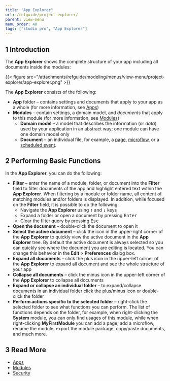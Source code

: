 ```yaml
---
title: "App Explorer"
url: /refguide/project-explorer/
parent: view-menu
menu_order: 40
tags: ["studio pro", "App Explorer"]
---
```


## 1 Introduction

The **App Explorer** shows the complete structure of your app including all documents inside the modules:

{{< figure src="/attachments/refguide/modeling/menus/view-menu/project-explorer/app-explorer.png" >}}

The **App Explorer** consists of the following:

* **App** folder – contains settings and documents that apply to your app as a whole (for more information, see [Apps](/refguide/project/))
* **Modules**  – contain settings, a domain model, and *documents* that apply to this module (for more information, see [Modules](/refguide/modules/)) 
  * **Domain model** – a model that describes the information (or *data*) used by your application in an abstract way; one module can have one domain model only 
  * **Document** – an individual file, for example, a [page](/refguide/pages/), [microflow](/refguide/microflows/), or a [scheduled event](/refguide/scheduled-events/). 

## 2 Performing Basic Functions

In the **App Explorer**, you can do the following:

* **Filter** – enter the name of a module, folder, or document into the **Filter** field to filter documents of the app and highlight entered text within the **App Explorer**. When filtering by a module or folder name, all content of matching modules and/or folders is displayed. In addition, while focused on the **Filter** field, it is possible to do the following:
  * Navigate the **App Explorer** using <kbd>↑</kbd> and <kbd>↓</kbd> keys 
  * Expand a folder or open a document by pressing <kbd>Enter</kbd> 
  * Clear the filter query by pressing <kbd>Esc</kbd>
* **Open the document** – double-click the document to open it
* **Select the active document** – click the icon in the upper-right corner of the **App Explorer** to quickly view the active document in the **App Explorer** tree. By default the active document is always selected so you can quickly see where the document you are editing is located. You can change this behavior in the **Edit** > **Preferences** dialog box.
* **Expand all documents** – click the plus icon in the upper-left corner of the **App Explorer** to expand all document and see the whole structure of your app
* **Collapse all documents** – click the minus icon in the upper-left corner of the **App Explorer** to collapse all documents
* **Expand or collapse an individual folder** – to expand/collapse documents in an individual folder click the plus/minus icon or double-click the folder 
* **Perform actions specific to the selected folder** – right-click the selected folder to see what functions you can perform. The list of functions depends on the folder, for example, when right-clicking the **System** module, you can only find usages of this module, while when right-clicking **MyFirstModule** you can add a page, add a microflow, rename the module, export the module package, copy/paste documents, and much more.

## 3 Read More

* [Apps](/refguide/project/)
* [Modules](/refguide/modules/)
* [Security](/refguide/security/)
